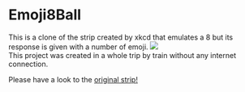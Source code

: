 # Emoji8Ball

This is a clone of the strip created by xkcd that emulates a 8 but its response is given with a number of emoji.
<img src="http://imgs.xkcd.com/comics/emojic_8_ball.png"/><br>
This project was created in a whole trip by train without any internet connection. 

Please have a look to the <a href="https://xkcd.com/1525/" target="_blank">original strip!</a> 
